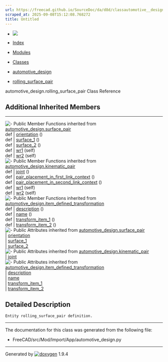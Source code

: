 ```yaml
---
url: https://freecad.github.io/SourceDoc/da/d8d/classautomotive__design_1_1rolling__surface__pair.html
scraped_at: 2025-09-08T15:12:08.768272
title: Untitled
---
```


  * [ ![](https://www.freecad.org/svg/logo-freecad.svg) ](https://freecadweb.org "FreeCAD")
  * [Index](../../index.html "Index")
  * [Modules](../../modules.html "Modules list")
  * [Classes](../../annotated.html "Annotated list")

  * [automotive_design](../../d4/ddf/namespaceautomotive__design.html)
  * [rolling_surface_pair](../../da/d8d/classautomotive__design_1_1rolling__surface__pair.html)

automotive_design.rolling_surface_pair Class Reference

##  Additional Inherited Members  
  
---  
![-](../../closed.png) Public Member Functions inherited from
[automotive_design.surface_pair](../../d3/d78/classautomotive__design_1_1surface__pair.html)  
def | [orientation](../../d3/d78/classautomotive__design_1_1surface__pair.html#ad0b958e6a55e01fc7525ea587b613b51) ()  
def | [surface_1](../../d3/d78/classautomotive__design_1_1surface__pair.html#a48f0f198f45b80dbe518c78860712ae5) ()  
def | [surface_2](../../d3/d78/classautomotive__design_1_1surface__pair.html#ac8d80a4ca6005f88509106754060fc47) ()  
def | [wr1](../../d3/d78/classautomotive__design_1_1surface__pair.html#a4e29aa1ef1ee68a84f0448f2535103e1) (self)  
def | [wr2](../../d3/d78/classautomotive__design_1_1surface__pair.html#ac70a19c48959c1ce8a4b2423f45373fc) (self)  
![-](../../closed.png) Public Member Functions inherited from
[automotive_design.kinematic_pair](../../d4/d4f/classautomotive__design_1_1kinematic__pair.html)  
def | [joint](../../d4/d4f/classautomotive__design_1_1kinematic__pair.html#a3cc1a3fa91c668bc412ae98a6bb71801) ()  
def | [pair_placement_in_first_link_context](../../d4/d4f/classautomotive__design_1_1kinematic__pair.html#a4c2d01c20c5af49ab32473d657a4c064) ()  
def | [pair_placement_in_second_link_context](../../d4/d4f/classautomotive__design_1_1kinematic__pair.html#a95c998e19e5ff9bcc07073444b9a551a) ()  
def | [wr1](../../d4/d4f/classautomotive__design_1_1kinematic__pair.html#a5bf15e517acfe323d781527c74eb5100) (self)  
def | [wr2](../../d4/d4f/classautomotive__design_1_1kinematic__pair.html#a3974063d988bfa776fba5cd5dac1c369) (self)  
![-](../../closed.png) Public Member Functions inherited from
[automotive_design.item_defined_transformation](../../d4/d91/classautomotive__design_1_1item__defined__transformation.html)  
def | [description](../../d4/d91/classautomotive__design_1_1item__defined__transformation.html#aea7020e577c8aaa199bb53f3c4f76a19) ()  
def | [name](../../d4/d91/classautomotive__design_1_1item__defined__transformation.html#a677249d4b240467fd9f1f5cc5279b24d) ()  
def | [transform_item_1](../../d4/d91/classautomotive__design_1_1item__defined__transformation.html#aeb7769f338ddfe3f332b6f71eeff0231) ()  
def | [transform_item_2](../../d4/d91/classautomotive__design_1_1item__defined__transformation.html#a9cfdcfa5ee62b8db6be37ae3c542158d) ()  
![-](../../closed.png) Public Attributes inherited from
[automotive_design.surface_pair](../../d3/d78/classautomotive__design_1_1surface__pair.html)  
|
[orientation](../../d3/d78/classautomotive__design_1_1surface__pair.html#a66aa7a3b348dd806c1ec2c22a375a0c9)  
|
[surface_1](../../d3/d78/classautomotive__design_1_1surface__pair.html#afdb181c4b711025cc28cb016481e702b)  
|
[surface_2](../../d3/d78/classautomotive__design_1_1surface__pair.html#ab1c01bc42a0e5cc8fe047c9ae3db640d)  
![-](../../closed.png) Public Attributes inherited from
[automotive_design.kinematic_pair](../../d4/d4f/classautomotive__design_1_1kinematic__pair.html)  
|
[joint](../../d4/d4f/classautomotive__design_1_1kinematic__pair.html#a129569b8355d19cee7527672b69b6258)  
![-](../../closed.png) Public Attributes inherited from
[automotive_design.item_defined_transformation](../../d4/d91/classautomotive__design_1_1item__defined__transformation.html)  
|
[description](../../d4/d91/classautomotive__design_1_1item__defined__transformation.html#a9639e4a7f29564c744654086b0613457)  
|
[name](../../d4/d91/classautomotive__design_1_1item__defined__transformation.html#a71cd4ea422a14c796ae2be07eef15da8)  
|
[transform_item_1](../../d4/d91/classautomotive__design_1_1item__defined__transformation.html#a35a6126264cb2506a21004dbfc053ac0)  
|
[transform_item_2](../../d4/d91/classautomotive__design_1_1item__defined__transformation.html#ae1905883f0ed10110e83ec393fbda4a4)  
  
## Detailed Description

    
    
    Entity rolling_surface_pair definition.

* * *

The documentation for this class was generated from the following file:

  * FreeCAD/src/Mod/Import/App/automotive_design.py

* * *

Generated by
[![doxygen](../../doxygen.svg)](https://www.doxygen.org/index.html) 1.9.4

